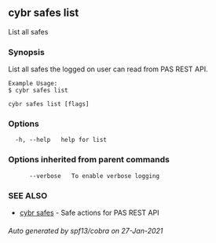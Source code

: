 ## cybr safes list

List all safes

### Synopsis

List all safes the logged on user can read from PAS REST API.
	
	Example Usage:
	$ cybr safes list

```
cybr safes list [flags]
```

### Options

```
  -h, --help   help for list
```

### Options inherited from parent commands

```
      --verbose   To enable verbose logging
```

### SEE ALSO

* [cybr safes](cybr_safes.md)	 - Safe actions for PAS REST API

###### Auto generated by spf13/cobra on 27-Jan-2021
